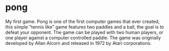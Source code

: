 # pong
My first game.
Pong is one of the first computer games that ever created, this simple "tennis like" game features two paddles and a ball, the goal is to defeat your opponent. The game can be played with two human players, or one player against a computer controlled paddle. The game was originally developed by Allan Alcorn and released in 1972 by Atari corporations.
